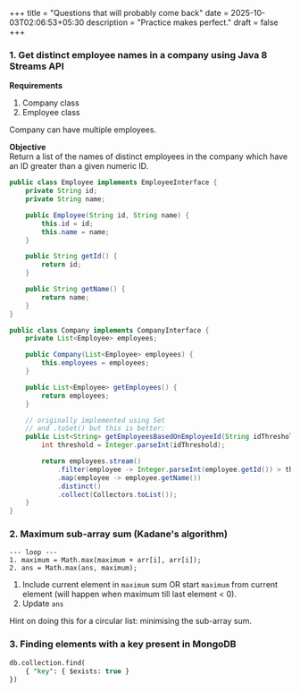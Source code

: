+++
title = "Questions that will probably come back"
date = 2025-10-03T02:06:53+05:30
description = "Practice makes perfect."
draft = false
+++

### 1. Get distinct employee names in a company using Java 8 Streams API
**Requirements**  
1. Company class
2. Employee class  

Company can have multiple employees.

**Objective**  
Return a list of the names of distinct employees in the company which have an ID greater than a given numeric ID.

```java
public class Employee implements EmployeeInterface {
    private String id;
    private String name;

    public Employee(String id, String name) {
        this.id = id;
        this.name = name;
    }

    public String getId() {
        return id;
    }

    public String getName() {
        return name;
    }
}

```

```java
public class Company implements CompanyInterface {
    private List<Employee> employees;

    public Company(List<Employee> employees) {
        this.employees = employees;
    }

    public List<Employee> getEmployees() {
        return employees;
    }

    // originally implemented using Set
    // and .toSet() but this is better:
    public List<String> getEmployeesBasedOnEmployeeId(String idThreshold) {
        int threshold = Integer.parseInt(idThreshold);

        return employees.stream()
            .filter(employee -> Integer.parseInt(employee.getId()) > threshold)
            .map(employee -> employee.getName())
            .distinct()
            .collect(Collectors.toList());
    }
}
```

### 2. Maximum sub-array sum (Kadane's algorithm)
```
--- loop ---
1. maximum = Math.max(maximum + arr[i], arr[i]);
2. ans = Math.max(ans, maximum);
```
1. Include current element in `maximum` sum OR start `maximum` from current element (will happen when maximum till last element < 0).
2. Update `ans`
  
Hint on doing this for a circular list: minimising the sub-array sum.

### 3. Finding elements with a key present in MongoDB
```sql
db.collection.find(
    { "key": { $exists: true } 
})
```



